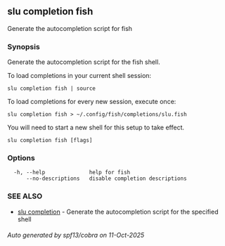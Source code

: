 ## slu completion fish

Generate the autocompletion script for fish

### Synopsis

Generate the autocompletion script for the fish shell.

To load completions in your current shell session:

	slu completion fish | source

To load completions for every new session, execute once:

	slu completion fish > ~/.config/fish/completions/slu.fish

You will need to start a new shell for this setup to take effect.


```
slu completion fish [flags]
```

### Options

```
  -h, --help              help for fish
      --no-descriptions   disable completion descriptions
```

### SEE ALSO

* [slu completion](slu_completion.md)	 - Generate the autocompletion script for the specified shell

###### Auto generated by spf13/cobra on 11-Oct-2025
